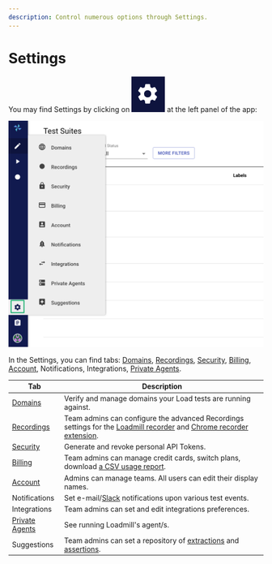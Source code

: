 ```yaml
---
description: Control numerous options through Settings.
---
```


# Settings

You may find Settings by clicking on <img src="../../.gitbook/assets/Screenshot (46).png" alt="" data-size="line"> at the left panel of the app:

![](<../../.gitbook/assets/Screenshot (47).png>)

In the Settings, you can find tabs: [Domains](https://docs.loadmill.com/load-testing/setup/domain-verification), [Recordings](https://docs.loadmill.com/working-with-the-recorder/recorder-settings), [Security](https://docs.loadmill.com/integrations/api-tokens), [Billing](https://docs.loadmill.com/account-settings/billing), [Account](https://docs.loadmill.com/collaboration/teams), Notifications, Integrations, [Private Agents](https://docs.loadmill.com/api-testing/testing-localhost-application).

| Tab                                                                                   | Description                                                                                                                                                                                                                                         |
| ------------------------------------------------------------------------------------- | --------------------------------------------------------------------------------------------------------------------------------------------------------------------------------------------------------------------------------------------------- |
| [Domains](https://docs.loadmill.com/load-testing/setup/domain-verification)           | Verify and manage domains your Load tests are running against.                                                                                                                                                                                      |
| [Recordings](https://docs.loadmill.com/working-with-the-recorder/recorder-settings)   | Team admins can configure the advanced Recordings settings for the [Loadmill recorder](https://docs.loadmill.com/working-with-the-recorder) and [Chrome recorder extension](https://docs.loadmill.com/working-with-the-recorder).                   |
| [Security](https://docs.loadmill.com/integrations/api-tokens)                         | Generate and revoke personal API Tokens.                                                                                                                                                                                                            |
| [Billing](https://docs.loadmill.com/account-settings/billing)                         | Team admins can manage credit cards, switch plans, download [a CSV usage report](https://docs.loadmill.com/account-settings/usage-report).                                                                                                          |
| [Account](https://docs.loadmill.com/collaboration/teams)                              | Admins can manage teams. All users can edit their display names.                                                                                                                                                                                    |
| Notifications                                                                         | Set e-mail/[Slack](https://docs.loadmill.com/integrations/slack-integration) notifications upon various test events.                                                                                                                                |
| Integrations                                                                          | Team admins can set and edit integrations preferences.                                                                                                                                                                                              |
| [Private Agents](https://docs.loadmill.com/api-testing/testing-localhost-application) | See running Loadmill's agent/s.                                                                                                                                                                                                                     |
| Suggestions                                                                           | Team admins can set a repository of [extractions](https://docs.loadmill.com/api-testing/test-suite-editor/set-parameters-extractions#suggestions) and [assertions](https://docs.loadmill.com/api-testing/test-suite-editor/assertions#suggestions). |
